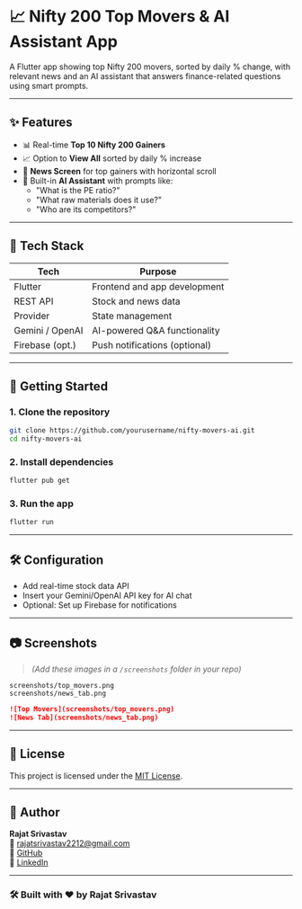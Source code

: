 
# 📈 Nifty 200 Top Movers & AI Assistant App

A Flutter app showing top Nifty 200 movers, sorted by daily % change, with relevant news and an AI assistant that answers finance-related questions using smart prompts.

---

## ✨ Features

- 📊 Real-time **Top 10 Nifty 200 Gainers**
- 📈 Option to **View All** sorted by daily % increase
- 📰 **News Screen** for top gainers with horizontal scroll
- 🤖 Built-in **AI Assistant** with prompts like:
    - "What is the PE ratio?"
    - "What raw materials does it use?"
    - "Who are its competitors?"

---

## 🧩 Tech Stack

| Tech            | Purpose                             |
|-----------------|--------------------------------------|
| Flutter         | Frontend and app development         |
| REST API        | Stock and news data                  |
| Provider        | State management                     |
| Gemini / OpenAI | AI-powered Q&A functionality         |
| Firebase (opt.) | Push notifications (optional)        |

---

## 🚀 Getting Started

### 1. Clone the repository
```bash
git clone https://github.com/yourusername/nifty-movers-ai.git
cd nifty-movers-ai
```

### 2. Install dependencies
```bash
flutter pub get
```

### 3. Run the app
```bash
flutter run
```

---

## 🛠 Configuration

- Add real-time stock data API
- Insert your Gemini/OpenAI API key for AI chat
- Optional: Set up Firebase for notifications

---

## 📷 Screenshots

> *(Add these images in a `/screenshots` folder in your repo)*

```
screenshots/top_movers.png
screenshots/news_tab.png
```

```markdown
![Top Movers](screenshots/top_movers.png)
![News Tab](screenshots/news_tab.png)
```

---

## 📄 License

This project is licensed under the [MIT License](LICENSE).

---

## 👤 Author

**Rajat Srivastav**  
📧 rajatsrivastav2212@gmail.com  
🐙 [GitHub](https://github.com/yourusername)  
🔗 [LinkedIn](https://linkedin.com/in/yourprofile)

---

### 🛠️ Built with ❤️ by Rajat Srivastav
